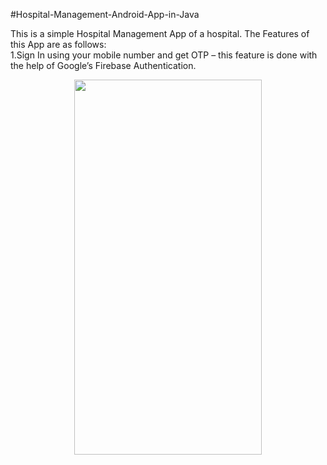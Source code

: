 #Hospital-Management-Android-App-in-Java

This is a simple Hospital Management App of a hospital. The Features of this App are as follows:<br />
1.Sign In using your mobile number and get OTP – this feature is done with the help of Google’s Firebase Authentication.<br />
<p align="center">
<img src="https://user-images.githubusercontent.com/54215324/101052494-adb68880-35ac-11eb-9822-0727c74176e4.jpeg" width="300" height="600">
</p>


